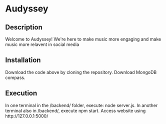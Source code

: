 # Audyssey
<h2>Description</h2>
<p>Welcome to Audyssey! We're here to make music more engaging and make music more relavent in social media</p>
<h2>Installation</h2>
<p>Download the code above by cloning the repository. Download MongoDB compass.</p>
<h2>Execution</h2>
<p>In one terminal in the /backend/ folder, execute: node server.js. In another terminal also in /backend/, execute npm start. Access website using http://127.0.0.1:5000/</p>
